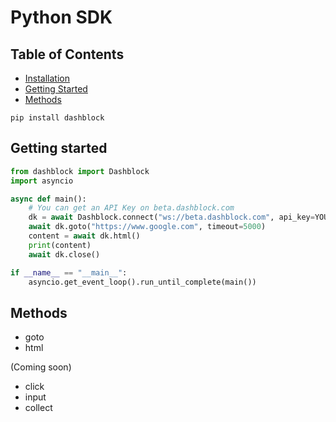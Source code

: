 # Python SDK

## Table of Contents
- [Installation](#installation)
- [Getting Started](#getting-started)
- [Methods](#methods)

```shell
pip install dashblock
```

## Getting started

```python
from dashblock import Dashblock
import asyncio

async def main():
    # You can get an API Key on beta.dashblock.com
    dk = await Dashblock.connect("ws://beta.dashblock.com", api_key=YOU_API_KEY)
    await dk.goto("https://www.google.com", timeout=5000)
    content = await dk.html()
    print(content)
    await dk.close()

if __name__ == "__main__":
    asyncio.get_event_loop().run_until_complete(main())
```

## Methods
- goto
- html

(Coming soon)
- click
- input
- collect